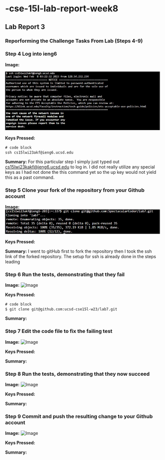 # -cse-15l-lab-report-week8
## Lab Report 3
### Reporforming the Challenge Tasks From Lab (Steps 4-9)

### Step 4 Log into ieng6
**Image:**

![Image](step1.jpg)

**Keys Pressed:** 
```
# code block 
ssh cs15lwi23akf@ieng6.ucsd.edu 
```

**Summary:** For this particular step I simply just typed out cs15lwi23kakf@ieng6.ucsd.edu to log in. I did not really utilize any special keys as I had not done the this command yet so the up key would not yield this as a past command. 

### Step 5 Clone your fork of the repository from your Github account
**Image:**
![Image](step2.jpg)

**Keys Pressed:**
<up>
  
**Summary:** I went to gitHub first to fork the repository then I took the ssh link of the forked repository. The setup for ssh is already done in the steps leading 

### Step 6 Run the tests, demonstrating that they fail
**Image:**
![Image](firstMessage.jpg)

**Keys Pressed:**
```
# code block 
$ git clone git@github.com:ucsd-cse15l-w23/lab7.git
```
**Summary:**

### Step 7 Edit the code file to fix the failing test
**Image:**
![Image](firstMessage.jpg)

**Keys Pressed:**

**Summary:**

### Step 8 Run the tests, demonstrating that they now succeed
**Image:**
![Image](firstMessage.jpg)

**Keys Pressed:**

**Summary:**

### Step 9 Commit and push the resulting change to your Github account
**Image:**
![Image](firstMessage.jpg)

**Keys Pressed:**

**Summary:**
